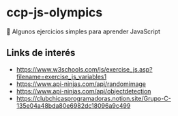 # ccp-js-olympics

🤖 Algunos ejercicios simples para aprender JavaScript

## Links de interés

- https://www.w3schools.com/js/exercise_js.asp?filename=exercise_js_variables1
- https://www.api-ninjas.com/api/randomimage
- https://www.api-ninjas.com/api/objectdetection
- https://clubchicasprogramadoras.notion.site/Grupo-C-135e04a48bda80e6982dc18096a9c499
